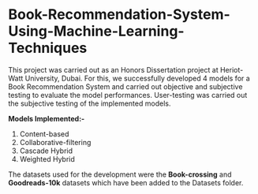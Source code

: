 # Book-Recommendation-System-Using-Machine-Learning-Techniques

This project was carried out as an Honors Dissertation project at Heriot-Watt University, Dubai. For this, we successfully developed 4 models for a Book Recommendation System and carried out objective and subjective testing to evaluate the model performances. User-testing was carried out the subjective testing of the implemented models.

**Models Implemented:-**
1. Content-based
2. Collaborative-filtering
3. Cascade Hybrid
4. Weighted Hybrid

The datasets used for the development were the **Book-crossing** and **Goodreads-10k** datasets which have been added to the Datasets folder.
